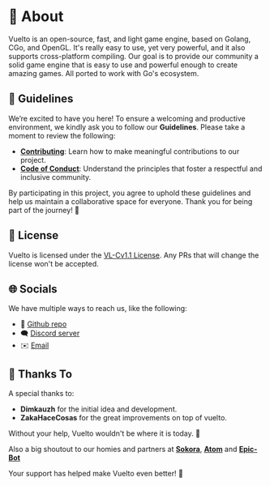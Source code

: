 # 👋 About

Vuelto is an open-source, fast, and light game engine, based on Golang, CGo, and OpenGL. It's really easy to use, yet very powerful, and it also supports cross-platform compiling. Our goal is to provide our community a solid game engine that is easy to use and powerful enough to create amazing games. All ported to work with Go's ecosystem.

## 📖 Guidelines

We’re excited to have you here! To ensure a welcoming and productive environment, we kindly ask you to follow our **Guidelines**. Please take a moment to review the following:

- **[Contributing](https://vuelto.pp.ua/about/contributing/)**: Learn how to make meaningful contributions to our project.
- **[Code of Conduct](https://vuelto.pp.ua/about/coc/)**: Understand the principles that foster a respectful and inclusive community.

By participating in this project, you agree to uphold these guidelines and help us maintain a collaborative space for everyone. Thank you for being part of the journey! 🚀

## 🔐 License

Vuelto is licensed under the [VL-Cv1.1 License](https://vuelto.pp.ua/about/license). Any PRs that will change the license won't be accepted.

## 🌐 Socials

We have multiple ways to reach us, like the following:

- 🐙 [Github repo](https://vuelto.pp.ua/repo)
- 🗨️ [Discord server](https://vuelto.pp.ua/discord)
- ✉️ [Email](mailto:dima@vuelto.pp.ua)

## 🙌 Thanks To

A special thanks to:

- **Dimkauzh** for the initial idea and development.
- **ZakaHaceCosas** for the great improvements on top of vuelto.

Without your help, Vuelto wouldn't be where it is today. 🙌

Also a big shoutout to our homies and partners at [**Sokora**](https://sokora.org), [**Atom**](https://atomlabs.ie) and [**Epic-Bot**](https://bamb.cl/epic-bot/)

Your support has helped make Vuelto even better! 🤝
